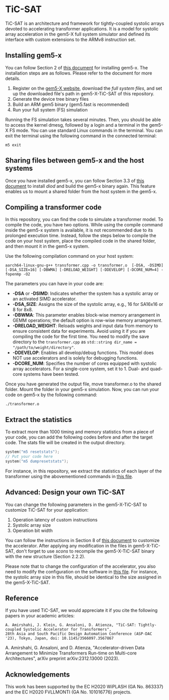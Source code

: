 # TiC-SAT

TiC-SAT is an architecture and framework for tightly-coupled systolic arrays devoted to accelerating transformer applications. 
It is a  model for systolic array acceleration in the gem5-X full system simulator and defined its interface with custom extensions to the ARMv8 instruction set. 

## Installing gem5-x
You can follow Section 2 of [this document](gem5_X_TechnicalManual_TiCSAT.pdf) for installing gem5-x. The installation steps are as follows. Please refer to the document for more details.
1. Register on the [gem5-X website](http://esl.epfl.ch/gem5-x), download the *full system files*, and set up the downloaded file's path in gem5-X-TiC-SAT of this repository.
2. Generate the device tree binary files
3. Build an ARM gem5 binary (gem5.fast is recommended)
4. Run your full system (FS) simulation

Running the FS simulation takes several minutes. Then, you should be able to access the kernel dmesg, followed by a login and a terminal in the gem5-X FS mode. You can use standard Linux commands in the terminal. You can exit the terminal using the following command in the connected terminal:
``` script
m5 exit
```

## Sharing files between gem5-x and the host systems
Once you have installed gem5-x, you can follow Section 3.3 of [this document](gem5_X_TechnicalManual_TiCSAT.pdf) to install *diod* and build the gem5-x binary again. This feature enables us to mount a shared folder from the host system in the gem5-x.

## Compiling a transformer code
In this repository, you can find the code to simulate a transformer model. To compile the code, you have two options. While using the compile command inside the gem5-x system is available, it is not recommended due to its prolonged execution time. Instead, follow the steps below to compile the code on your host system, place the compiled code in the shared folder, and then mount it in the gem5-x system.

Use the following compilation command on your host system:
``` script
aarch64-linux-gnu-g++ transformer.cpp -o transformer.o  [-DSA, -DSIMD] [-DSA_SIZE=16] [-DBWMA] [-DRELOAD_WEIGHT] [-DDEVELOP] [-DCORE_NUM=4] -fopenmp -O2
```
The parameters you can have in your code are:

- **-DSA** or **-DSIMD**: Indicates whether the system has a systolic array or an activated SIMD accelerator.
- **-DSA_SIZE**: Assigns the size of the systolic array, e.g., 16 for SA16x16 or 8 for 8x8.
- **-DBWMA**: This parameter enables block-wise memory arrangement in GEMM operations; the default option is row-wise memory arrangement.
- **-DRELOAD_WEIGHT**: Reloads weights and input data from memory to ensure consistent data for experiments. Avoid using it if you are compiling the code for the first time. You need to modify the save directory to the `transformer.cpp` as `std::string dir_name = "/path/to/weight/directory"`.
- **-DDEVELOP**: Enables all develop/debug functions. This model does NOT use accelerators and is solely for debugging functions.
- **-DCORE_NUM**: Specifies the number of cores equipped with systolic array accelerators. For a single-core system, set it to 1. Dual- and quad-core systems have been tested.

Once you have generated the output file, move transformer.o to the shared folder. Mount the folder in your gem5-x simulation.
Now, you can run your code on gem5-x by the following command:
``` script
./transformer.o
```

## Extract the statistics
To extract more than 1000 timing and memory statistics from a piece of your code, you can add the following codes before and after the target code. The stats file will be created in the output directory.
``` C++
system("m5 resetstats");
// Put your code here
system("m5 dumpresetstats");
```
For instance, in this repository, we extract the statistics of each layer of the transformer using the abovementioned commands in [this file](transformer_layers/transformerBlock.cc).

## Advanced: Design your own TiC-SAT
You can change the following parameters in the gem5-X-TiC-SAT to customize TiC-SAT for your application:
1. Operation latency of custom instructions
2. Systolic array size
3. Operation bit width

You can follow the instructions in Section 8 of [this document](gem5_X_TechnicalManual_TiCSAT.pdf) to customize the accelerator. After applying any modification in the files in gem5-X-TiC-SAT, don't forget to use *scons* to recompile the gem5-X-TiC-SAT binary with the new structure (Section 2.2.2).

Please note that to change the configuration of the accelerator, you also need to modify the configuration on the software in [this file](accelerator/smm_gem.cpp). For instance, the systolic array size in this file, should be identical to the size assigned in the gem5-X-TiC-SAT.

## Reference
If you have used TiC-SAT, we would appreciate it if you cite the following papers in your academic articles:

```
A. Amirshahi, J. Klein, G. Ansaloni, D. Atienza, "TiC-SAT: Tightly-coupled Systolic Accelerator for Transformers", 
28th Asia and South Pacific Design Automation Conference (ASP-DAC '23), Tokyo, Japan, doi: 10.1145/3566097.3567867
```
A. Amirshahi, G. Ansaloni, and D. Atienza, "Accelerator-driven Data Arrangement to Minimize Transformers Run-time on Multi-core Architectures",
arXiv preprint arXiv:2312.13000 (2023).

## Acknowledgements
This work has been supported by the EC H2020 WiPLASH (GA No. 863337) and the EC H2020 FVLLMONTI (GA No. 101016776) projects.

